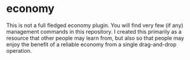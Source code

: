 economy
=======

This is not a full fledged economy plugin. You will find very few (if any) management commands in
this repository. I created this primarily as a resource that other people may learn from, but also
so that people may enjoy the benefit of a reliable economy from a single drag-and-drop operation.